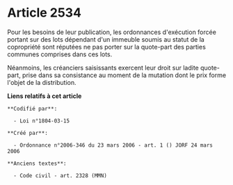 # Article 2534

Pour les besoins de leur publication, les ordonnances d'exécution forcée portant sur des lots dépendant d'un immeuble soumis
au statut de la copropriété sont réputées ne pas porter sur la quote-part des parties communes comprises dans ces lots.

Néanmoins, les créanciers saisissants exercent leur droit sur ladite quote-part, prise dans sa consistance au moment de la
mutation dont le prix forme l'objet de la distribution.

**Liens relatifs à cet article**

	**Codifié par**:

	  - Loi n°1804-03-15

	**Créé par**:

	  - Ordonnance n°2006-346 du 23 mars 2006 - art. 1 () JORF 24 mars 2006

	**Anciens textes**:

	  - Code civil - art. 2328 (MMN)
